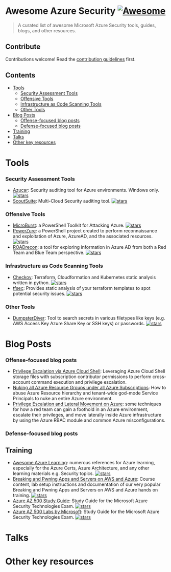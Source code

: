 # Awesome Azure Security [![Awesome](https://awesome.re/badge.svg)](https://awesome.re)

> A curated list of awesome Microsoft Azure Security tools, guides, blogs, and other resources.

## Contribute

Contributions welcome! Read the [contribution guidelines](CONTRIBUTING.md) first.

## Contents

- [Tools](#tools)
  - [Security Assessment Tools](#security-assessment-tools)
  - [Offensive Tools](#offensive-tools)
  - [Infrastructure as Code Scanning Tools](#infrastructure-as-code-scanning-tools)
  - [Other Tools](#other-tools)
- [Blog Posts](#blog-posts)
  - [Offense-focused blog posts](#offense-focused-blog-posts)
  - [Defense-focused blog posts](#defense-focused-blog-posts)
- [Training](#training)
- [Talks](#talks)
- [Other key resources](#other-key-resources)


# Tools

### Security Assessment Tools

- [Azucar](https://github.com/nccgroup/azucar): Security auditing tool for Azure environments. Windows only. [![stars](https://badgen.net/github/stars/nccgroup/azucar)](https://badgen.net/github/stars/nccgroup/azucar)
- [ScoutSuite](https://github.com/nccgroup/ScoutSuite): Multi-Cloud Security auditing tool. [![stars](https://badgen.net/github/stars/nccgroup/ScoutSuite)](https://badgen.net/github/stars/nccgroup/ScoutSuite)


### Offensive Tools

- [MicroBurst](https://github.com/NetSPI/MicroBurst): a PowerShell Toolkit for Attacking Azure. [![stars](https://badgen.net/github/stars/NetSPI/MicroBurst)](https://badgen.net/github/stars/NetSPI/MicroBurst)
- [PowerZure](https://github.com/hausec/PowerZure): a PowerShell project created to perform reconnaissance and exploitation of Azure, AzureAD, and the associated resources. [![stars](https://badgen.net/github/stars/hausec/PowerZure)](https://badgen.net/github/stars/hausec/PowerZure)
- [ROADrecon](https://github.com/dirkjanm/ROADtools): a tool for exploring information in Azure AD from both a Red Team and Blue Team perspective. [![stars](https://badgen.net/github/stars/dirkjanm/ROADtools)](https://badgen.net/github/stars/dirkjanm/ROADtools)


### Infrastructure as Code Scanning Tools

- [Checkov](https://github.com/bridgecrewio/checkov): Terraform, Cloudformation and Kubernetes static analysis written in python. [![stars](https://badgen.net/github/stars/bridgecrewio/checkov)](https://badgen.net/github/stars/bridgecrewio/checkov)
- [tfsec](https://github.com/tfsec/tfsec): Provides static analysis of your terraform templates to spot potential security issues. [![stars](https://badgen.net/github/stars/tfsec/tfsec)](https://badgen.net/github/stars/tfsec/tfsec)


### Other Tools

- [DumpsterDiver](https://github.com/securing/DumpsterDiver): Tool to search secrets in various filetypes like keys (e.g. AWS Access Key Azure Share Key or SSH keys) or passwords. [![stars](https://badgen.net/github/stars/securing/DumpsterDiver)](https://badgen.net/github/stars/securing/DumpsterDiver)


# Blog Posts

### Offense-focused blog posts

- [Privilege Escalation via Azure Cloud Shell](https://blog.netspi.com/attacking-azure-cloud-shell/): Leveraging Azure Cloud Shell storage files with subscription contributor permissions to perform cross-account command execution and privilege escalation.
- [Nuking all Azure Resource Groups under all Azure Subscriptions](https://kmcquade.com/2020/11/nuking-all-azure-resource-groups-under-all-azure-subscriptions/): How to abuse Azure Resource hierarchy and tenant-wide god-mode Service Principals to nuke an entire Azure environment.
- [Privilege Escalation and Lateral Movement on Azure](https://medium.com/xm-cyber/privilege-escalation-and-lateral-movement-on-azure-part-1-47e128cfdc06): some techniques for how a red team can gain a foothold in an Azure environment, escalate their privileges, and move laterally inside Azure infrastructure by using the Azure RBAC module and common Azure misconfigurations.

### Defense-focused blog posts


## Training

- [Awesome Azure Learning](https://github.com/ddneves/awesome-azure-learning): numerous references for Azure learning, especially for the Azure Certs, Azure Architecture, and any other learning materials e.g. Security topics. [![stars](https://badgen.net/github/stars/ddneves/awesome-azure-learning)](https://badgen.net/github/stars/ddneves/awesome-azure-learning)
- [Breaking and Pwning Apps and Servers on AWS and Azure](https://github.com/appsecco/breaking-and-pwning-apps-and-servers-aws-azure-training): Course content, lab setup instructions and documentation of our very popular Breaking and Pwning Apps and Servers on AWS and Azure hands on training. [![stars](https://badgen.net/github/stars/appsecco/breaking-and-pwning-apps-and-servers-aws-azure-training)](https://badgen.net/github/stars/appsecco/breaking-and-pwning-apps-and-servers-aws-azure-training)
- [Azure AZ 500 Study Guide](https://github.com/AzureMentor/Azure-AZ-500-Study-Guide): Study Guide for the Microsoft Azure Security Technologies Exam. [![stars](https://badgen.net/github/stars/AzureMentor/Azure-AZ-500-Study-Guide)](https://badgen.net/github/stars/AzureMentor/Azure-AZ-500-Study-Guide)
- [Azure AZ 500 Labs by Microsoft](https://github.com/MicrosoftLearning/AZ500-AzureSecurityTechnologies): Study Guide for the Microsoft Azure Security Technologies Exam. [![stars](https://badgen.net/github/stars/MicrosoftLearning/AZ500-AzureSecurityTechnologies)](https://badgen.net/github/stars/MicrosoftLearning/AZ500-AzureSecurityTechnologies)

# Talks

# Other key resources

